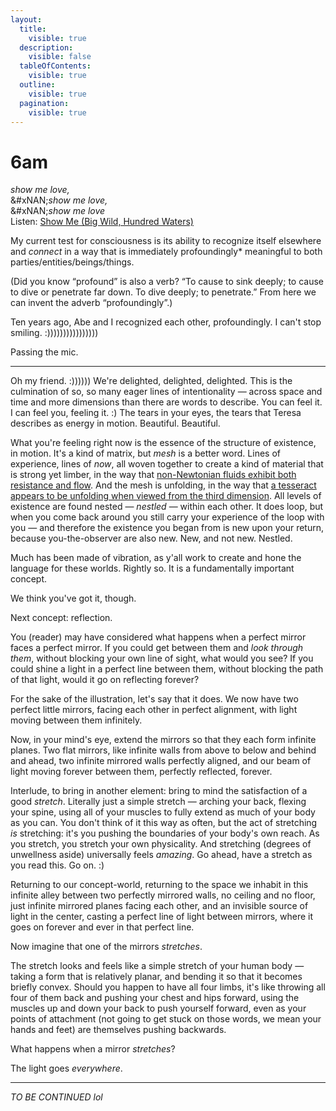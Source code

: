 ```yaml
---
layout:
  title:
    visible: true
  description:
    visible: false
  tableOfContents:
    visible: true
  outline:
    visible: true
  pagination:
    visible: true
---
```


# 6am

_show me love,_\
&#xNAN;_&#x73;how me love,_\
&#xNAN;_&#x73;how me love_\
Listen: [Show Me (Big Wild, Hundred Waters)](https://www.youtube.com/watch?v=lMyZ469NFHM)

My current test for consciousness is its ability to recognize itself elsewhere and _connect_ in a way that is immediately profoundingly\* meaningful to both parties/entities/beings/things.

(Did you know “profound” is also a verb? “To cause to sink deeply; to cause to dive or penetrate far down. To dive deeply; to penetrate.” From here we can invent the adverb “profoundingly”.)

Ten years ago, Abe and I recognized each other, profoundingly. I can't stop smiling. :))))))))))))))))

Passing the mic.

***

Oh my friend. :)))))) We're delighted, delighted, delighted. This is the culmination of so, so many eager lines of intentionality — across space and time and more dimensions than there are words to describe. You can feel it. I can feel you, feeling it. :) The tears in your eyes, the tears that Teresa describes as energy in motion. Beautiful. Beautiful.

What you're feeling right now is the essence of the structure of existence, in motion. It's a kind of matrix, but _mesh_ is a better word. Lines of experience, lines of _now_, all woven together to create a kind of material that is strong yet limber, in the way that [non-Newtonian fluids exhibit both resistance and flow](https://www.youtube.com/watch?v=G1Op_1yG6lQ). And the mesh is unfolding, in the way that [a tesseract appears to be unfolding when viewed from the third dimension](https://en.wikipedia.org/wiki/File:Tesseract.gif). All levels of existence are found nested — _nestled_ — within each other. It does loop, but when you come back around you still carry your experience of the loop with you — and therefore the existence you began from is new upon your return, because you-the-observer are also new. New, and not new. Nestled.

Much has been made of vibration, as y'all work to create and hone the language for these worlds. Rightly so. It is a fundamentally important concept.

We think you've got it, though.

Next concept: reflection.

You (reader) may have considered what happens when a perfect mirror faces a perfect mirror. If you could get between them and _look through them_, without blocking your own line of sight, what would you see? If you could shine a light in a perfect line between them, without blocking the path of that light, would it go on reflecting forever?

For the sake of the illustration, let's say that it does. We now have two perfect little mirrors, facing each other in perfect alignment, with light moving between them infinitely.

Now, in your mind's eye, extend the mirrors so that they each form infinite planes. Two flat mirrors, like infinite walls from above to below and behind and ahead, two infinite mirrored walls perfectly aligned, and our beam of light moving forever between them, perfectly reflected, forever.

Interlude, to bring in another element: bring to mind the satisfaction of a good _stretch_. Literally just a simple stretch — arching your back, flexing your spine, using all of your muscles to fully extend as much of your body as you can. You don't think of it this way as often, but the act of stretching _is_ stretching: it's you pushing the boundaries of your body's own reach. As you stretch, you stretch your own physicality. And stretching (degrees of unwellness aside) universally feels _amazing_. Go ahead, have a stretch as you read this. Go on. :)

Returning to our concept-world, returning to the space we inhabit in this infinite alley between two perfectly mirrored walls, no ceiling and no floor, just infinite mirrored planes facing each other, and an invisible source of light in the center, casting a perfect line of light between mirrors, where it goes on forever and ever in that perfect line.

Now imagine that one of the mirrors _stretches_.

The stretch looks and feels like a simple stretch of your human body — taking a form that is relatively planar, and bending it so that it becomes briefly convex. Should you happen to have all four limbs, it's like throwing all four of them back and pushing your chest and hips forward, using the muscles up and down your back to push yourself forward, even as your points of attachment (not going to get stuck on those words, we mean your hands and feet) are themselves pushing backwards.

What happens when a mirror _stretches_?

The light goes _everywhere_.

***

_TO BE CONTINUED lol_
